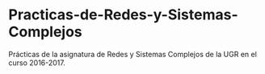 # Practicas-de-Redes-y-Sistemas-Complejos
Prácticas de la asignatura de Redes y Sistemas Complejos de la UGR en el curso 2016-2017.
